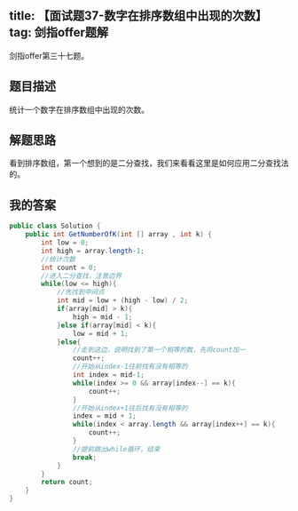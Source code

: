 title: 【面试题37-数字在排序数组中出现的次数】
tag: 剑指offer题解
---
剑指offer第三十七题。
<!-- more -->

## 题目描述

统计一个数字在排序数组中出现的次数。

## 解题思路

看到排序数组，第一个想到的是二分查找，我们来看看这里是如何应用二分查找法的。


## 我的答案


```java
public class Solution {
    public int GetNumberOfK(int [] array , int k) {
        int low = 0;
        int high = array.length-1;
        //统计次数
        int count = 0;
        //进入二分查找，注意边界
        while(low <= high){
            //先找到中间点
            int mid = low + (high - low) / 2;
            if(array[mid] > k){
                high = mid - 1;
            }else if(array[mid] < k){
                low = mid + 1;
            }else{
                //走到这边，说明找到了第一个相等的数，先将count加一
                count++;
                //开始从index-1往前找有没有相等的
                int index = mid-1;
                while(index >= 0 && array[index--] == k){
                    count++;
                }
                //开始从index+1往后找有没有相等的
                index = mid + 1;
                while(index < array.length && array[index++] == k){
                    count++;
                }
                //提前跳出while循环，结束
                break;
            }
        }
        return count;
    }
}
```
